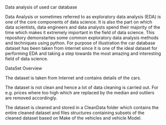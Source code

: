 Data analysis of used car database  

Data Analysis or sometimes referred to as exploratory data analysis (EDA) is one of the core components of data science. It is also the part on which data scientists, data engineers and data analysts spend their majority of the time which makes it extremely important in the field of data science. This repository demonstartes some common exploratory data analysis methods and techniques using python. For purpose of illustration the car database dataset has been taken from internet since it is one of the ideal dataset for performing EDA and taking a step towards the most amazing and interesting field of data science.

DataSet Overview

The dataset is taken from Internet  and contains details of the cars.

The dataset is not clean and hence a lot of data cleaning is carried out. For e.g. prices where too high which are replaced by the median and outliers are removed accordingly.

The dataset is cleaned and stored in a CleanData folder which contains the entire cleaned dataset and files structures containing subsets of the cleaned dataset based on Make of the vehicles and vehicle Model.
